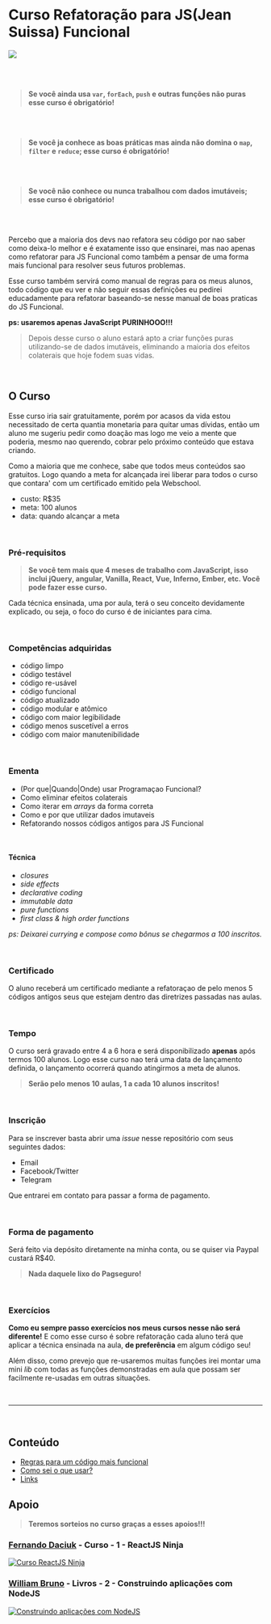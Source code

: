 # Curso Refatoração para JS(Jean Suissa) Funcional

![](http://i.imgur.com/NP5IbYc.jpg)

<br>
<br>


> **Se você ainda usa `var`, `forEach`, `push` e outras funções não puras esse curso é obrigatório!**

<br>
<br>


> **Se você ja conhece as boas práticas mas ainda não domina o `map`, `filter` e `reduce`; esse curso é obrigatório!**

<br>
<br>


> **Se você não conhece ou nunca trabalhou com dados imutáveis; esse curso é obrigatório!**

<br>
<br>


Percebo que a maioria dos devs nao refatora seu código por nao saber como deixa-lo melhor e é exatamente isso que ensinarei, mas nao apenas como refatorar para JS Funcional como também a pensar de uma forma mais funcional para resolver seus futuros problemas.

Esse curso também servirá como manual de regras para os meus alunos, todo código que eu ver e não seguir essas definições eu pedirei educadamente para refatorar baseando-se nesse manual de boas praticas do JS Funcional.

**ps: usaremos apenas JavaScript PURINHOOO!!!**

> Depois desse curso o aluno estará apto a criar funções puras utilizando-se de dados imutáveis, eliminando a maioria dos efeitos colaterais que hoje fodem suas vidas.


<br>

## O Curso

Esse curso iria sair gratuitamente, porém por acasos da vida estou necessitado de certa quantia monetaria para quitar umas dívidas, então um aluno me sugeriu pedir como doação mas logo me veio a mente que poderia, mesmo nao querendo, cobrar pelo próximo conteúdo que estava criando. 

Como a maioria que me conhece, sabe que todos meus conteúdos sao gratuitos. Logo quando a meta for alcançada irei liberar 
para todos o curso que contara' com um certificado emitido pela Webschool.

- custo: R$35
- meta: 100 alunos
- data: quando alcançar a meta


<br>

### Pré-requisitos

> **Se você tem mais que 4 meses de trabalho com JavaScript, isso inclui jQuery, 
> angular, Vanilla, React, Vue, Inferno, Ember, etc. 
> Você pode fazer esse curso.**

Cada técnica ensinada, uma por aula, terá o seu conceito 
devidamente explicado, ou seja, o foco do curso é de iniciantes para cima.

<br>


### Competências adquiridas

- código limpo
- código testável
- código re-usável
- código funcional
- código atualizado
- código modular e atômico
- código com maior legibilidade
- código menos suscetível a erros
- código com maior manutenibilidade

<br>


### Ementa

- (Por que|Quando|Onde) usar Programaçao Funcional?
- Como eliminar efeitos colaterais
- Como iterar em *arrays* da forma correta
- Como e por que utilizar dados imutaveis
- Refatorando nossos códigos antigos para JS Funcional

<br>


#### Técnica

- *closures*
- *side effects*
- *declarative coding*
- *immutable data*
- *pure functions*
- *first class & high order functions*

*ps: Deixarei currying e compose como bônus se chegarmos a 100 inscritos.*

<br>

### Certificado

O aluno receberá um certificado mediante a refatoraçao de pelo menos 5 códigos antigos seus que estejam dentro
das diretrizes passadas nas aulas.

<br>

### Tempo

O curso será gravado entre 4 a 6 hora e será disponibilizado **apenas** após termos 100 alunos. Logo esse curso nao terá uma data de lançamento definida, o lançamento ocorrerá quando atingirmos a meta de alunos.

> **Serão pelo menos 10 aulas, 1 a cada 10 alunos inscritos!**

<br>

### Inscrição

Para se inscrever basta abrir uma *issue* nesse repositório com seus seguintes dados:

- Email
- Facebook/Twitter
- Telegram

Que entrarei em contato para passar a forma de pagamento.


<br>

### Forma de pagamento

Será feito via depósito diretamente na minha conta, ou se quiser via Paypal custará R$40. 

> **Nada daquele lixo do Pagseguro!**


<br>

### Exercícios

**Como eu sempre passo exercícios nos meus cursos nesse não será diferente!** E como esse curso é sobre refatoração cada aluno terá que aplicar a técnica ensinada na aula, **de preferência** em algum código seu!

Além disso, como prevejo que re-usaremos muitas funções irei montar uma mini *lib* com todas as funções demonstradas em aula que possam ser facilmente re-usadas em outras situações.

<br>

<hr>

<br>

## Conteúdo

- [Regras para um código mais funcional](./regras.md)
- [Como sei o que usar?](./o.que.usar.md)
- [Links](./links.md)

## Apoio

> **Teremos sorteios no curso graças a esses apoios!!!**

### [Fernando Daciuk](https://github.com/fdaciuk) - Curso - 1 - ReactJS Ninja

[![Curso ReactJS Ninja](https://blog.da2k.com.br/uploads/2016/05/curso-reactjs-ninja.png)](https://blog.da2k.com.br/curso-reactjs-ninja/)



### [William Bruno](https://github.com/wbruno) - Livros - 2 - Construindo aplicações com NodeJS

[![Construindo aplicações com NodeJS](https://s3.novatec.com.br/capas-ampliadas/capa-ampliada-9788575224564.jpg)](https://novatec.com.br/livros/nodejs/)
